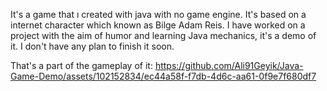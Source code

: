 It's a game that ı created with java with no game engine. It's based on a internet character which known as Bilge Adam Reis. I have worked on a project with the aim of humor and learning Java mechanics, it's a demo of it. I don't have any plan to finish it soon.


That's a part of the gameplay of it:
https://github.com/Ali91Geyik/Java-Game-Demo/assets/102152834/ec44a58f-f7db-4d6c-aa61-0f9e7f680df7

